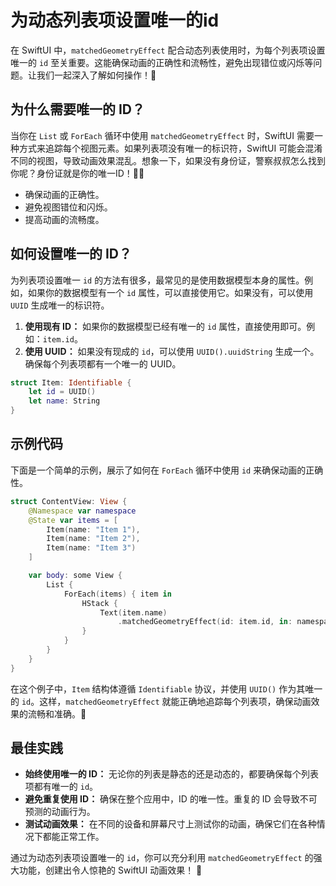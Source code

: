 ﻿# 为动态列表项设置唯一的id

在 SwiftUI 中，`matchedGeometryEffect` 配合动态列表使用时，为每个列表项设置唯一的 `id` 至关重要。这能确保动画的正确性和流畅性，避免出现错位或闪烁等问题。让我们一起深入了解如何操作！🚀

## 为什么需要唯一的 ID？

当你在 `List` 或 `ForEach` 循环中使用 `matchedGeometryEffect` 时，SwiftUI 需要一种方式来追踪每个视图元素。如果列表项没有唯一的标识符，SwiftUI 可能会混淆不同的视图，导致动画效果混乱。想象一下，如果没有身份证，警察叔叔怎么找到你呢？身份证就是你的唯一ID！👮‍♀️

*   确保动画的正确性。
*   避免视图错位和闪烁。
*   提高动画的流畅度。

## 如何设置唯一的 ID？

为列表项设置唯一 `id` 的方法有很多，最常见的是使用数据模型本身的属性。例如，如果你的数据模型有一个 `id` 属性，可以直接使用它。如果没有，可以使用 `UUID` 生成唯一的标识符。

1.  **使用现有 ID：** 如果你的数据模型已经有唯一的 `id` 属性，直接使用即可。例如：`item.id`。
2.  **使用 UUID：** 如果没有现成的 `id`，可以使用 `UUID().uuidString` 生成一个。确保每个列表项都有一个唯一的 UUID。

```swift
struct Item: Identifiable {
    let id = UUID()
    let name: String
}
```

## 示例代码

下面是一个简单的示例，展示了如何在 `ForEach` 循环中使用 `id` 来确保动画的正确性。

```swift
struct ContentView: View {
    @Namespace var namespace
    @State var items = [
        Item(name: "Item 1"),
        Item(name: "Item 2"),
        Item(name: "Item 3")
    ]

    var body: some View {
        List {
            ForEach(items) { item in
                HStack {
                    Text(item.name)
                        .matchedGeometryEffect(id: item.id, in: namespace)
                }
            }
        }
    }
}
```

在这个例子中，`Item` 结构体遵循 `Identifiable` 协议，并使用 `UUID()` 作为其唯一的 `id`。这样，`matchedGeometryEffect` 就能正确地追踪每个列表项，确保动画效果的流畅和准确。🎉

## 最佳实践

*   **始终使用唯一的 ID：** 无论你的列表是静态的还是动态的，都要确保每个列表项都有唯一的 `id`。
*   **避免重复使用 ID：** 确保在整个应用中，ID 的唯一性。重复的 ID 会导致不可预测的动画行为。
*   **测试动画效果：** 在不同的设备和屏幕尺寸上测试你的动画，确保它们在各种情况下都能正常工作。

通过为动态列表项设置唯一的 `id`，你可以充分利用 `matchedGeometryEffect` 的强大功能，创建出令人惊艳的 SwiftUI 动画效果！ 🥳

